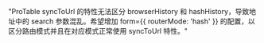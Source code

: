"ProTable syncToUrl 的特性无法区分 browserHistory 和 hashHistory，导致地址中的 search 参数混乱。希望增加 form={{ routerMode: 'hash' }} 的配置，以区分路由模式并且在对应模式正常使用 syncToUrl 特性。"
